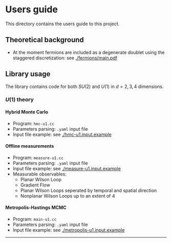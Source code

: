 # Users guide

This directory contains the users guide to this project.

## Theoretical background

* At the moment fermions are included as a degenerate doublet using the staggered discretization: see [./fermions/main.pdf](./fermions/main.pdf)


## Library usage

The library contains code for both $SU(2)$ and $U(1)$ in $d=2,3,4$ dimensions.

### $U(1)$ theory

#### Hybrid Monte Carlo

- Program: ```hmc-u1.cc```
- Parameters parsing: ```.yaml``` input file
- Input file example: see [./hmc-u1.input.example](hmc-u1.input.example)


#### Offline measurements

- Program: ```measure-u1.cc```
- Parameters parsing: ```.yaml``` input file
- Input file example: see [./measure-u1.input.example](measure-u1.input.example)
- Measurable observables: 
  * Planar Wilson Loop
  * Gradient Flow 
  * Planar Wilson Loops seperated by temporal and spatial direction
  * Nonplanar Wilson Loops up to an extent of 4
  
#### Metropolis-Hastings MCMC

- Program: ```main-u1.cc```
- Parameters parsing: ```.yaml``` input file
- Input file example: see [./metropolis-u1.input.example](metropolis-u1.input.example) 
 
---
